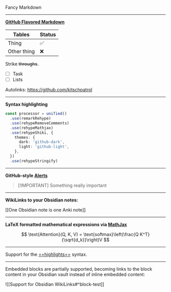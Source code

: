 Fancy Markdown

---

**[GitHub Flavored Markdown](https://github.github.com/gfm/)**

| Tables      | Status |
| ----------- | ------ |
| Thing       | ✅     |
| Other thing | ❌     |

Strike ~~throughs~~.

- [ ] Task
- [ ] Lists

Autolinks: <https://github.com/kitschpatrol>

---

**Syntax highlighting**

```ts
const processor = unified()
  .use(remarkRehype)
  .use(rehypeRemoveComments)
  .use(rehypeMathjax)
  .use(rehypeShiki, {
    themes: {
      dark: 'github-dark',
      light: 'github-light',
    },
  })
  .use(rehypeStringify)
```

---

**GitHub-style [Alerts](https://docs.github.com/en/get-started/writing-on-github/getting-started-with-writing-and-formatting-on-github/basic-writing-and-formatting-syntax#alerts)**

> \[!IMPORTANT]
> Something really important

---

**WikiLinks to your Obsidian notes:**

[[One Obsidian note is one Anki note]]

---

**LaTeX formatted mathematical expressions via [MathJax](https://www.mathjax.org)**

$$ \text{Attention}(Q, K, V) = \text{softmax}\left(\frac{Q K^T}{\sqrt{d_k}}\right)V $$

---

Support for the [==highlights==](https://github.com/ipikuka/remark-flexible-markers) syntax.

---

Embedded blocks are partially supported, becoming links to the block content in your Obsidian vault instead of inline embedded content:

![[Support for Obsidian WikiLinks#^block-test]]
